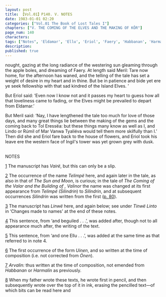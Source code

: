 ```yaml
---
layout: post
title: 【Vol.01】P140. V. NOTES
date: 1983-01-01 02:20
categories: ["Vol.01 The Book of Lost Tales I"]
chapters: ["V. THE COMING OF THE ELVES AND THE MAKING OF KÔR"]
page_num: 140
characters: 
tags: ["Notes", 'Eldamar', 'Ellu', 'Eriol', 'Faery', 'Habbanan', 'Harmalin', 'Ingil', 'Island Elves', 'Lindo', 'Línwë Tinto', 'Linwë', 'Mar Vanwa Tyaliéva', 'Meril-i-Turinqi', 'Ónen', 'Rúmil', 'Silindrin']
description: 
published: true
---
```


<p style="text-indent: 0;">
nought, gazing at the long radiance of the westering sun gleaming through the apple boles, and dreaming of Faery. At length said Meril: Tare now home, for the afternoon has waned, and the telling of the tale has set a weight of desire in my heart and in thine. But be in patience and bide yet ere ye seek fellowship with that sad kindred of the Island Elves. ’
</p>

But Eriol said: ‘Even now I know not and it passes my heart to guess how all that loveliness came to fading, or the Elves might be prevailed to depart from Eldamar.’

But Meril said: ‘Nay, I have lengthened the tale too much for love of those days, and many great things lie between the making of the gems and the coming back to Tol Eressëa: but these things many know as well as I, and Lindo or Rúmil of Mar Vanwa Tyaliéva would tell them more skilfully than I.’ Then did she and Eriol fare back to the house of flowers, and Eriol took his leave ere the western face of Ingil's tower was yet grown grey with dusk.

<BR>
NOTES

[1]({{site.baseurl}}/vol01-p121)  The manuscript has <I>Vairë</I>, but this can only be a slip.

[2]({{site.baseurl}}/vol01-p121) The occurrence of the name <I>Telimpë</I> here, and again later in the tale, as also in that of <I>The Sun and Moon</I>, is curious; in the tale of <I>The Coming of the Valar and the Building of , Valinor</I> the name was changed at its first appearance from <I>Telimpë (Silindrin</I>) to <I>Silindrin</I>, and at subsequent occurrences <I>Silindrin</I> was written from the first ([p. 80]({{site.baseurl}}/vol01-p80)).

[3]({{site.baseurl}}/vol01-p124) The manuscript has <I>Linwë</I> here, and again below; see under <I>Tinwë Linto</I> in ‘Changes made to names' at the end of these notes.

[4]({{site.baseurl}}/vol01-p129) This sentence, from ‘and beguiled . . .’, was added after, though not to all appearance much after, the writing of the text.

[5]({{site.baseurl}}/vol01-p129) This sentence, from ‘and one Ellu . . .’, was added at the same time as that referred to in note 4.

[6]({{site.baseurl}}/vol01-p131) The first occurrence of the form <I>Uinen</I>, and so written at the time of composition (i.e. not corrected from <I>Ónen</I>).

[7]({{site.baseurl}}/vol01-p131) <I>Arvalin:</I> thus written at the time of composition, not emended from <I>Habbanan</I> or <I>Harmalin</I> as previously.

[8]({{site.baseurl}}/vol01-p132) When my father wrote these texts, he wrote first in pencil, and then subsequently wrote over the top of it in ink, erasing the pencilled text—of which bits can be read here and


